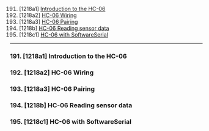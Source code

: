 191. [1218a1] [Introduction to the HC-06](#191)
192. [1218a2] [HC-06 Wiring](#192)
193. [1218a3] [HC-06 Pairing](#193)
194. [1218b] [HC-06 Reading sensor data](#194)
195. [1218c1] [HC-06 with SoftwareSerial](#195)

---

### 191. [1218a1] Introduction to the HC-06<a id="191"></a>

### 192. [1218a2] HC-06 Wiring<a id="192"></a>

### 193. [1218a3] HC-06 Pairing<a id="193"></a>

### 194. [1218b] HC-06 Reading sensor data<a id="194"></a>

### 195. [1218c1] HC-06 with SoftwareSerial<a id="195"></a>
